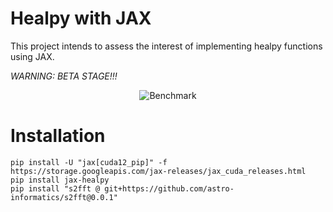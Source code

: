 # Healpy with JAX

This project intends to assess the interest of implementing healpy functions using JAX.

*WARNING: BETA STAGE!!!*
<div align="center">
<img src="https://raw.githubusercontent.com/pchanial/jax-healpy/main/docs/benchmarks/chart-darkbackground-n10000000.png" alt="Benchmark"></img>
</div>

# Installation

    pip install -U "jax[cuda12_pip]" -f https://storage.googleapis.com/jax-releases/jax_cuda_releases.html
    pip install jax-healpy
    pip install "s2fft @ git+https://github.com/astro-informatics/s2fft@0.0.1"
